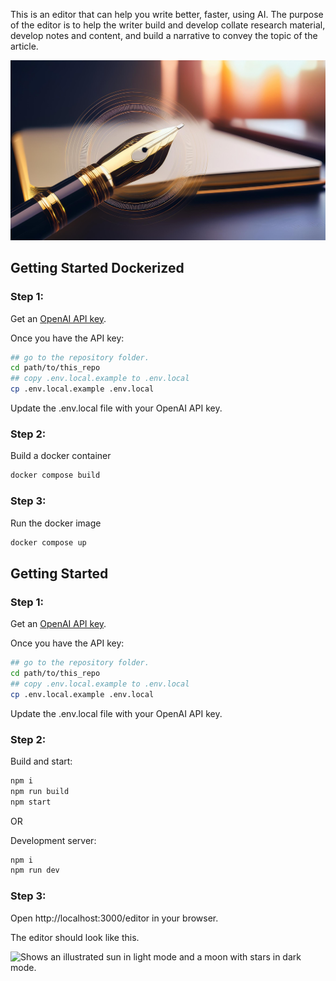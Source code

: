 This is an editor that can help you write better, faster, using AI. The purpose of the editor is to help the writer build and develop collate research material, develop notes and content, and build a narrative to convey the topic of the article.

<picture>
  <img alt="Shows an illustrated sun in light mode and a moon with stars in dark mode." src="./public/banner.png">
</picture>

## Getting Started Dockerized

### Step 1:

Get an [OpenAI API key](https://openai.com).

Once you have the API key:

```bash
## go to the repository folder.
cd path/to/this_repo
## copy .env.local.example to .env.local
cp .env.local.example .env.local
```

Update the .env.local file with your OpenAI API key.

### Step 2:

Build a docker container

```bash
docker compose build
```

### Step 3:

Run the docker image

```bash
docker compose up
```

## Getting Started

### Step 1:

Get an [OpenAI API key](https://openai.com).

Once you have the API key:

```bash
## go to the repository folder.
cd path/to/this_repo
## copy .env.local.example to .env.local
cp .env.local.example .env.local
```

Update the .env.local file with your OpenAI API key.

### Step 2:

Build and start:

```bash
npm i
npm run build
npm start
```

OR

Development server:

```bash
npm i
npm run dev
```

### Step 3:

Open http://localhost:3000/editor in your browser.

The editor should look like this.

<picture>
  <source media="(prefers-color-scheme: dark)" srcset="./public/interface.png">
  <source media="(prefers-color-scheme: light)" srcset="./public/interface.png">
  <img alt="Shows an illustrated sun in light mode and a moon with stars in dark mode." src="./public/interface.png">
</picture>
